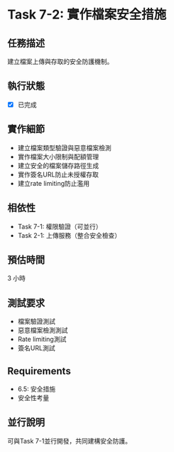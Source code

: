 # Task 7-2: 實作檔案安全措施

## 任務描述

建立檔案上傳與存取的安全防護機制。

## 執行狀態

- [x] 已完成

## 實作細節

- 建立檔案類型驗證與惡意檔案檢測
- 實作檔案大小限制與配額管理
- 建立安全的檔案儲存路徑生成
- 實作簽名URL防止未授權存取
- 建立rate limiting防止濫用

## 相依性

- Task 7-1: 權限驗證（可並行）
- Task 2-1: 上傳服務（整合安全檢查）

## 預估時間

3 小時

## 測試要求

- 檔案驗證測試
- 惡意檔案檢測測試
- Rate limiting測試
- 簽名URL測試

## Requirements

- 6.5: 安全措施
- 安全性考量

## 並行說明

可與Task 7-1並行開發，共同建構安全防護。
